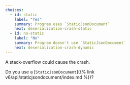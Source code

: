 ```yaml
---
choices:
  - id: static
    label: "Yes" 
    summary: Program uses `StaticJsonDocument`
    next: deserialization-crash-static
  - id: no-static
    label: "No"
    summary: Program doesn't use `StaticJsonDocument`
    next: deserialization-crash-dynamic
---
```


A stack-overflow could cause the crash.

Do you use a [`StaticJsonDocument`]({% link v6/api/staticjsondocument/index.md %})?